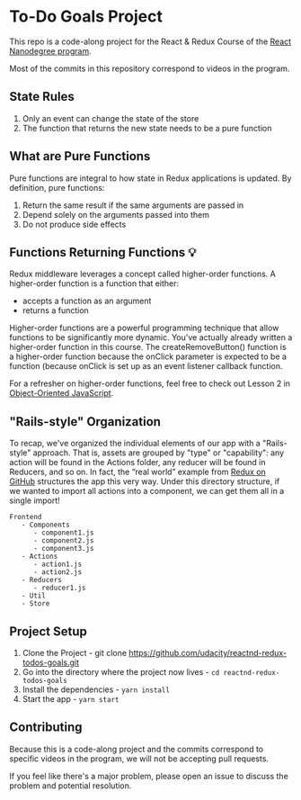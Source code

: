 # To-Do Goals Project

This repo is a code-along project for the React & Redux Course of the [React Nanodegree program](https://www.udacity.com/course/react-nanodegree--nd019).

Most of the commits in this repository correspond to videos in the program.

## State Rules

1. Only an event can change the state of the store
2. The function that returns the new state needs to be a pure function

## What are Pure Functions

Pure functions are integral to how state in Redux applications is updated. By definition, pure functions:

1. Return the same result if the same arguments are passed in
2. Depend solely on the arguments passed into them
3. Do not produce side effects

## Functions Returning Functions 💡

Redux middleware leverages a concept called higher-order functions. A higher-order function is a function that either:

* accepts a function as an argument
* returns a function

Higher-order functions are a powerful programming technique that allow functions to be significantly more dynamic. You've actually already written a higher-order function in this course. The createRemoveButton() function is a higher-order function because the onClick parameter is expected to be a function (because onClick is set up as an event listener callback function.

For a refresher on higher-order functions, feel free to check out Lesson 2 in [Object-Oriented JavaScript](https://www.udacity.com/course/object-oriented-javascript--ud711).

## "Rails-style" Organization

To recap, we've organized the individual elements of our app with a "Rails-style" approach. That is, assets are grouped by "type" or "capability": any action will be found in the Actions folder, any reducer will be found in Reducers, and so on. In fact, the “real world” example from [Redux on GitHub](https://github.com/reactjs/redux/tree/master/examples/real-world) structures the app this very way. Under this directory structure, if we wanted to import all actions into a component, we can get them all in a single import!

``` text
Frontend
   - Components
      - component1.js
      - component2.js
      - component3.js
   - Actions
      - action1.js
      - action2.js
   - Reducers
      - reducer1.js
   - Util
   - Store
```

## Project Setup

1. Clone the Project - git clone https://github.com/udacity/reactnd-redux-todos-goals.git
2. Go into the directory where the project now lives - `cd reactnd-redux-todos-goals`
3. Install the dependencies - `yarn install`
4. Start the app - `yarn start`

## Contributing

Because this is a code-along project and the commits correspond to specific videos in the program, we will not be accepting pull requests.

If you feel like there's a major problem, please open an issue to discuss the problem and potential resolution.